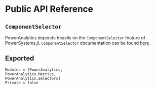 # Public API Reference

## `ComponentSelector`
PowerAnalytics depends heavily on the `ComponentSelector` feature of PowerSystems.jl. `ComponentSelector` documentation can be found [here](https://nrel-sienna.github.io/PowerSystems.jl/stable/api/public/#InfrastructureSystems.ComponentSelector).

## Exported
```@autodocs
Modules = [PowerAnalytics,
PowerAnalytics.Metrics,
PowerAnalytics.Selectors]
Private = false
```

